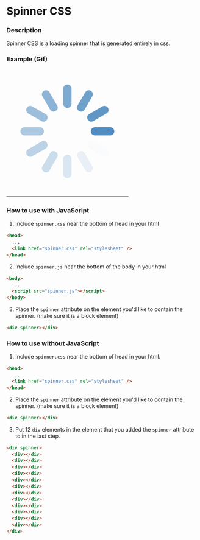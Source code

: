 # Spinner CSS

### Description

Spinner CSS is a loading spinner that is generated entirely in css.

### Example (Gif)

![spinner](https://raw.githubusercontent.com/adenix/SpinnerCSS/master/spinner.gif)

### How to use with JavaScript

1) Include <code>spinner.css</code> near the bottom of head in your html
```html
<head>
  ...
  <link href="spinner.css" rel="stylesheet" />
</head>
```

2) Include <code>spinner.js</code> near the bottom of the body in your html
```html
<body>
  ...
  <script src="spinner.js"></script>
</body>
```

3) Place the <code>spinner</code> attribute on the element you'd like to contain the spinner. (make sure it is a block element)
```html
<div spinner></div>
```

### How to use without JavaScript

1) Include <code>spinner.css</code> near the bottom of head in your html.
```html
<head>
  ...
  <link href="spinner.css" rel="stylesheet" />
</head>
```

2) Place the <code>spinner</code> attribute on the element you'd like to contain the spinner. (make sure it is a block element)
```html
<div spinner></div>
```

3) Put 12 <code>div</code> elements in the element that you added the <code>spinner</code> attribute to in the last step.
```html
<div spinner>
  <div></div>
  <div></div>
  <div></div>
  <div></div>
  <div></div>
  <div></div>
  <div></div>
  <div></div>
  <div></div>
  <div></div>
  <div></div>
  <div></div>
</div>
```
